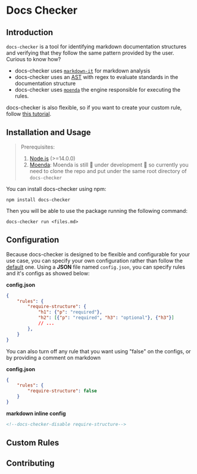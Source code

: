 # Docs Checker


## Introduction
`docs-checker` is a tool for identifying markdown documentation structures and verifying that they follow the same pattern provided by the user. Curious to know how?

- docs-checker uses [`markdown-it`](https://github.com/markdown-it/markdown-it) for markdown analysis
- docs-checker uses an [AST](https://en.wikipedia.org/wiki/Abstract_syntax_tree) with regex to evaluate standards in the documentation structure
- docs-checker uses [`moenda`](https://github.com/SPLAB-UFCG/Moenda) the engine responsible for executing the rules.

docs-checker is also flexible, so if you want to create your custom rule, follow [this tutorial](#custom-rules).


## Installation and Usage

> Prerequisites:    
> 1. [Node.js](https://nodejs.org/en/) (>=14.0.0)  
> 2. [Moenda](https://github.com/SPLAB-UFCG/Moenda): Moenda is still 🚧 under development 🚧 so currently you need to clone the repo and put under the same root directory of `docs-checker`

You can install docs-checker using npm:

`npm install docs-checker`

Then you will be able to use the package running the following command:

`docs-checker run <files.md>`


## Configuration

Because docs-checker is designed to be flexible and configurable for your use case, you can specify your own configuration rather than follow the [default](https://github.com/fanny/docs-checker/blob/master/src/config.json) one. Using a **JSON** file named `config.json`, you can specify rules and it's configs as showed below:

**config.json**
```json
{
    "rules": {
        "require-structure": {
            "h1": {"p": "required"},
            "h2": [{"p": "required", "h3": "optional"}, {"h3"}]
            // ...
        },
    }
}
```

You can also turn off any rule that you want using "false" on the configs, or by providing a comment on markdown

**config.json**
```json
{
    "rules": {
        "require-structure": false
    }
}
```
**markdown inline config**
```md
<!--docs-checker-disable require-structure-->
```


## Custom Rules



## Contributing







